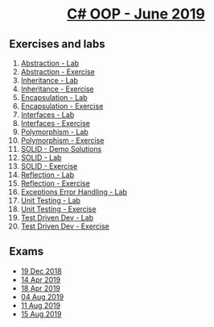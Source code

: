 # <a href="https://softuni.bg/trainings/2349/csharp-oop-june-2019"><p align="center"> C# OOP - June 2019<p>
</a>



## Exercises and labs
1. <a href="https://github.com/PhilShishov/Software-University/tree/master/C%23%20OOP/Homeworks/01.Abstraction_Lab" > Abstraction - Lab</a> 
2. <a href="https://github.com/PhilShishov/Software-University/tree/master/C%23%20OOP/Homeworks/01.Abstraction_Exercise" > Abstraction - Exercise</a> 
3. <a href="https://github.com/PhilShishov/Software-University/tree/master/C%23%20OOP/Homeworks/02.Inheritance_Lab" > Inheritance - Lab</a> 
4. <a href="https://github.com/PhilShishov/Software-University/tree/master/C%23%20OOP/Homeworks/02.Inheritance_Exercise" > Inheritance - Exercise</a> 
5. <a href="https://github.com/PhilShishov/Software-University/tree/master/C%23%20OOP/Homeworks/03.Encapsulation_Lab" > Encapsulation - Lab</a> 
6. <a href="https://github.com/PhilShishov/Software-University/tree/master/C%23%20OOP/Homeworks/03.Encapsulation_Exercise" > Encapsulation - Exercise</a> 
7. <a href="https://github.com/PhilShishov/Software-University/tree/master/C%23%20OOP/Homeworks/04.Interfaces_Lab" > Interfaces - Lab</a> 
8. <a href="https://github.com/PhilShishov/Software-University/tree/master/C%23%20OOP/Homeworks/04.Interfaces_Exercise" > Interfaces - Exercise</a> 
9. <a href="https://github.com/PhilShishov/Software-University/tree/master/C%23%20OOP/Homeworks/05.Polymorphism_Lab" > Polymorphism - Lab</a> 
10. <a href="https://github.com/PhilShishov/Software-University/tree/master/C%23%20OOP/Homeworks/05.Polymorphism_Exercise" > Polymorphism - Exercise</a> 
11. <a href="https://github.com/PhilShishov/Software-University/tree/master/C%23%20OOP/Homeworks/06.SOLID_Demo_Solutions" > SOLID - Demo Solutions</a> 
12. <a href="https://github.com/PhilShishov/Software-University/tree/master/C%23%20OOP/Homeworks/06.SOLID_Lab" > SOLID - Lab</a> 
13. <a href="https://github.com/PhilShishov/Software-University/tree/master/C%23%20OOP/Homeworks/06.SOLID_Exercise" > SOLID - Exercise</a>
14. <a href="https://github.com/PhilShishov/Software-University/tree/master/C%23%20OOP/Homeworks/07.Reflection-Attributes_Lab" > Reflection - Lab</a> 
15. <a href="https://github.com/PhilShishov/Software-University/tree/master/C%23%20OOP/Homeworks/07.Reflection-Attributes_Exercise" > Reflection - Exercise</a> 
16. <a href="https://github.com/PhilShishov/Software-University/tree/master/C%23%20OOP/Homeworks/08.Exceptions-Error-Handling_Lab" > Exceptions Error Handling - Lab</a> 
17. <a href="https://github.com/PhilShishov/Software-University/tree/master/C%23%20OOP/Homeworks/09.Unit-Testing_Lab" > Unit Testing - Lab</a>
18. <a href="https://github.com/PhilShishov/Software-University/tree/master/C%23%20OOP/Homeworks/09.Unit-Testing_Exercise" > Unit Testing - Exercise</a> 
19. <a href="https://github.com/PhilShishov/Software-University/tree/master/C%23%20OOP/Homeworks/10.Test-Driven-Dev_Lab" > Test Driven Dev - Lab</a> 
20. <a href="https://github.com/PhilShishov/Software-University/tree/master/C%23%20OOP/Homeworks/10.Test-Driven-Dev_Exercise" > Test Driven Dev - Exercise</a> 
## Exams
- <a href="https://github.com/PhilShishov/Software-University/tree/master/C%23%20OOP/Exams/OOP-Exam_19Dec2018" >19 Dec 2018</a>
- <a href="https://github.com/PhilShishov/Software-University/tree/master/C%23%20OOP/Exams/OOP-Exam_14Apr2019" >14 Apr 2019</a>
- <a href="https://github.com/PhilShishov/Software-University/tree/master/C%23%20OOP/Exams/OOP-Exam_18Apr2019" >18 Apr 2019</a>
- <a href="https://github.com/PhilShishov/Software-University/tree/master/C%23%20OOP/Exams/OOP-Exam_4Aug2019" >04 Aug 2019</a>
- <a href="https://github.com/PhilShishov/Software-University/tree/master/C%23%20OOP/Exams/OOP-Exam_11Aug2019" >11 Aug 2019</a>
- <a href="https://github.com/PhilShishov/Software-University/tree/master/C%23%20OOP/Exams/OOP-Exam_15Aug2019" >15 Aug 2019</a>

